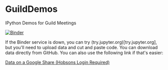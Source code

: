# GuildDemos
IPython Demos for Guild Meetings

[![Binder](http://mybinder.org/badge.svg)](http://mybinder.org:/repo/hobsons/guilddemos)

If the Binder service is down, you can try (try.jupyter.org)[try.jupyter.org], but you'll need to upload data and cut and paste code.  You can download data directly from GitHub.
You can also use the following link if that's easier:

[Data on a Google Share (Hobsons Login Required)](https://drive.google.com/drive/folders/0B8B-dAPA7QXTR3FrUXJ6c1F6d28?usp=sharing)






